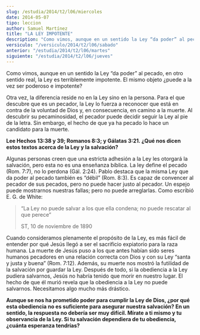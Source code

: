 ```yaml
---
slug: /estudia/2014/t2/l06/miercoles
date: 2014-05-07
tipo: leccion
author: Samuel Martínez
title: "LA LEY IMPOTENTE"
description: "Como vimos, aunque en un sentido la Ley “da poder” al pecado, en otro sentido real, la Ley es terriblemente impotente. El mismo objeto ¿puede a la vez ser poderoso e impotente?"
versiculo: "/versiculo/2014/t2/l06/sabado"
anterior: "/estudia/2014/t2/l06/martes"
siguiente: "/estudia/2014/t2/l06/jueves"
---
```


Como vimos, aunque en un sentido la Ley “da poder” al pecado, en otro sentido real, la Ley es terriblemente impotente. El mismo objeto ¿puede a la vez ser poderoso e impotente?

Otra vez, la diferencia reside no en la Ley sino en la persona. Para el que descubre que es un pecador, la Ley lo fuerza a reconocer que está en contra de la voluntad de Dios y, en consecuencia, en camino a la muerte. Al descubrir su pecaminosidad, el pecador puede decidir seguir la Ley al pie de la letra. Sin embargo, el hecho de que ya ha pecado lo hace un candidato para la muerte.

**Lee Hechos 13:38 y 39; Romanos 8:3; y Gálatas 3:21. ¿Qué nos dicen estos textos acerca de la Ley y la salvación?**

Algunas personas creen que una estricta adhesión a la Ley les otorgará la salvación, pero esta no es una enseñanza bíblica. La ley define el pecado (Rom. 7:7), no lo perdona (Gál. 2:24). Pablo destaca que la misma Ley que da poder al pecado también es “débil” (Rom. 8:3). Es capaz de convencer al pecador de sus pecados, pero no puede hacer justo al pecador. Un espejo puede mostrarnos nuestras fallas; pero no puede arreglarlas. Como escribió E. G. de White:

> “La Ley no puede salvar a los que ella condena; no puede rescatar al que perece”
>
> ST, 10 de noviembre de 1890

Cuando consideramos plenamente el propósito de la Ley, es más fácil de entender por qué Jesús llegó a ser el sacrificio expiatorio para la raza humana. La muerte de Jesús puso a los que antes habían sido seres humanos pecadores en una relación correcta con Dios y con su Ley “santa y justa y buena” (Rom. 7:12). Además, su muerte nos mostró la futilidad de la salvación por guardar la Ley. Después de todo, si la obediencia a la Ley pudiera salvarnos, Jesús no habría tenido que morir en nuestro lugar. El hecho de que él murió revela que la obediencia a la Ley no puede salvarnos. Necesitamos algo mucho más drástico.

**Aunque se nos ha prometido poder para cumplir la Ley de Dios, ¿por qué esta obediencia no es suficiente para asegurar nuestra salvación? En un sentido, la respuesta no debería ser muy difícil. Mírate a ti mismo y tu observancia de la Ley. Si tu salvación dependiera de tu obediencia, ¿cuánta esperanza tendrías?**
